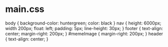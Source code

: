 # main.css
body { background-color: huntergreen; 
color: black
}
nav {
height: 6000px;
width 200px;
float: left;
padding: 5px;
line-height: 30px;
}
footer {
text-align: center;
margin-right: 200px;
}
#memeImage {
margin-right: 200px;
}
header {
text-align: center;
}

